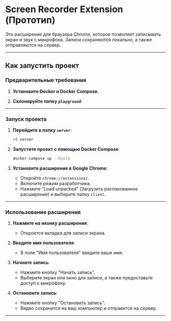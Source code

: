 # Screen Recorder Extension (Прототип)

Это расширение для браузера Chrome, которое позволяет записывать экран и звук с микрофона. Записи сохраняются локально, а также отправляются на сервер.

---

## Как запустить проект

### Предварительные требования

1. **Установите Docker и Docker Compose.**

2. **Склонируйте папку `playground`**:

---

### Запуск проекта

1. **Перейдите в папку `server`**:
   ```bash
   cd server
   ```

2. **Запустите проект с помощью Docker Compose**:
   ```bash
   docker-compose up --build
   ```

3. **Установите расширение в Google Chrome**:
   - Откройте `chrome://extensions/`.
   - Включите режим разработчика.
   - Нажмите "Load unpacked" (Загрузить распакованное расширение) и выберите папку `client`.

---

### Использование расширения

1. **Нажмите на иконку расширения**:
   - Откроется вкладка для записи экрана.

2. **Введите имя пользователя**:
   - В поле "Имя пользователя" введите ваше имя.

3. **Начните запись**:
   - Нажмите кнопку "Начать запись".
   - Выберите экран или окно для записи, а также предоставьте доступ к микрофону.

4. **Остановите запись**:
   - Нажмите кнопку "Остановить запись".
   - Видео сохранится на ваш компьютер и отправится на сервер.

---
